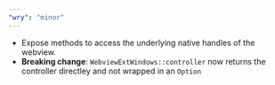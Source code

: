 ```yaml
---
"wry": "minor"
---
```


* Expose methods to access the underlying native handles of the webview.
* **Breaking change**: `WebviewExtWindows::controller` now returns the controller directley and not wrapped in an `Option`
